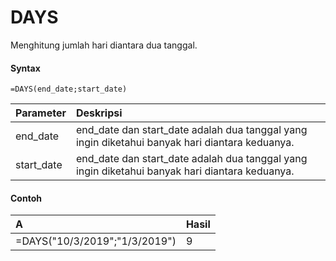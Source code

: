 # DAYS

Menghitung jumlah hari diantara dua tanggal.

#### Syntax

```text
=DAYS(end_date;start_date)
```

| Parameter | Deskripsi |
| :--- | :--- |
| end\_date | end\_date dan start\_date adalah dua tanggal yang ingin diketahui banyak hari diantara keduanya. |
| start\_date | end\_date dan start\_date adalah dua tanggal yang ingin diketahui banyak hari diantara keduanya. |

#### Contoh

| A | Hasil |
| :--- | :--- |
| =DAYS\("10/3/2019";"1/3/2019"\) | 9 |

